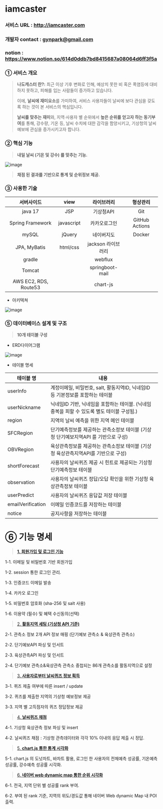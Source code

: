 # iamcaster

### 서비스 URL : http://iamcaster.com
### 개발자 contact : gynpark@gmail.com
### notion : https://www.notion.so/614d0ddb7bd8415687a08064d6ff3f5a
### ① 서비스 개요

> **나도캐스터 란?:** 
최근 이상 기후 변화로 인해, 예상치 못한 비 혹은 폭염등에 대비하지 못하고, 피해를 입는 사람들이 증가하고 있습니다.
>
> 이에, **날씨에 재미요소**를 가미하여, 서비스 사용자들이 날씨에 보다 관심을 갖도록 하는 것이 본 서비스의 핵심입니다.
> 
>**날씨를 맞추는 재미**와, 지역·사용자 별 순위에서 **높은 순위를 얻고자 하는 동기부여**를 통해, 강수량, 기온 등, 날씨 수치에 대한 감각을 함양시키고, 기상청의 날씨예보에 관심을 증가시키고자 합니다.
>

### ② 핵심 기능

> **내일 날씨 (기온 및 강수) 를 맞추는 기능.**
> 

![image](https://github.com/JoelGyunam/iamcaster/assets/49266474/bceda0d5-d12d-4bba-8423-2fc1c5f883ac)

> **채점 된 결과를 기반으로 통계 및 순위정보 제공.**

### ③ 사용한 기술
| 서버사이드          | view           | 라이브러리             | 형상관리   |
|:-------------------:|:--------------:|:----------------------:|:--------:|
| java 17             | JSP            | 기상청API              | Git            |
| Spring Framework    | javascript     | 카카오로그인           | GitHub Actions  |
| mySQL                | jQuery         | 네이버지도              | Docker        |
| JPA, MyBatis        | html/css       | jackson 라이브러리     |                |
| gradle              |                | webflux                |               |
| Tomcat               |                | springboot-mail        |                |
| AWS EC2, RDS, Route53|                | chart-js               |                |

 - 아키텍쳐

![image](https://github.com/JoelGyunam/iamcaster/assets/49266474/5c7a99d3-54da-4258-864d-7bf042cdcfb9)

### ⑤ 데이터베이스 설계 및 구조

> **10개 테이블 구성**

 - ERD다이어그램

![image](https://github.com/JoelGyunam/iamcaster/assets/49266474/4824e54c-b195-4a6c-ae0a-2d003e150a33)

 - 테이블 명세

| 테이블 명 | 내용 |
| --- | --- |
| userInfo | 계정이메일, 비밀번호, salt, 활동지역ID, 닉네임ID 등 기본정보를 포함하는 테이블 |
| userNickname | 닉네임ID 기반, 닉네임을 포함하는 테이블. (닉네임 중복을 피할 수 있도록 별도 테이블 구성됨.) |
| region | 지역의 날씨 예측을 위한 지역 메인 테이블 |
| SFCRegion | 단기예측정보를 제공하는 관측소정보 테이블 (기상청 단기예보지역API 를 기반으로 구성) |
| OBVRegion | 육상관측정보를 제공하는 관측소정보 테이블 (기상청 육상관측지역API를 기반으로 구성) |
| shortForecast | 사용자의 날씨퀴즈 제공 시 힌트로 제공되는 기상청 단기예측정보 테이블 |
| observation | 사용자의 날씨퀴즈 정답/오답 확인을 위한 기상청 육상관측정보 테이블 |
| userPredict | 사용자의 날씨퀴즈 응답값 저장 테이블 |
| emailVerification | 이메일 인증코드를 저장하는 테이블 |
| notice | 공지사항을 저장하는 테이블 |

# ⑥ 기능 명세

> **[1. 회원가입 및 로그인 기능](https://www.notion.so/614d0ddb7bd8415687a08064d6ff3f5a?pvs=21)**
> 

1-1. 이메일 및 비밀번호 기반 회원가입

1-2. session 통한 로그인 관리.

1-3. 인증코드 이메일 발송

1-4. 카카오 로그인

1-5. 비밀번호 암호화 (sha-256 및 salt 사용)

1-6. 이용약 (필수) 및 혜택 수신동의(선택)

> [2. **활동지역 세팅 (기상청 API 기준)**](https://www.notion.so/614d0ddb7bd8415687a08064d6ff3f5a?pvs=21)
> 

2-1. 관측소 정보 2개 API 정보 매핑 (단기예보 관측소 & 육상관측 관측소)

2-2. 단기예보API 파싱 및 인서트

2-3. 육상관측API 파싱 및 인서트

2-4. 단기예보 관측소&육상관측 관측소 중첩되는 86개 관측소를 활동지역으로 설정

> [3. **사용자로부터 날씨퀴즈 정보 획득**](https://www.notion.so/614d0ddb7bd8415687a08064d6ff3f5a?pvs=21)
> 

3-1. 퀴즈 제출 여부에 따른 insert / update

3-2. 퀴즈를 제출한 지역의 기상청 예보정보 제공

3-3. 지역 별 고득점자의 퀴즈 정답정보 제공

> [4. **날씨퀴즈 채점**](https://www.notion.so/614d0ddb7bd8415687a08064d6ff3f5a?pvs=21)
> 

4-1. 기상청 육상관측 정보 파싱 및 insert

4-2. 날씨퀴즈 채점 : 기상청 관측데이터와 각각 10% 이내의 응답 제출 시 정답.

> [5. **chart.js 통한 통계 시각화**](https://www.notion.so/614d0ddb7bd8415687a08064d6ff3f5a?pvs=21)
> 

5-1. chart.js 의 도넛차트, 바차트 활용, 로그인 한 사용자의 전체예측 성공률, 기온예측 성공률, 강수예측 성공률 시각화.

> [6. **네이버 web dynamic map 통한 순위 시각화**](https://www.notion.so/614d0ddb7bd8415687a08064d6ff3f5a?pvs=21)
> 

6-1. 전국, 지역 단위 별 성공률 rank 부여.

6-2. 부여 된 rank 기준, 지역의 위도/경도값 통해 네이버 Web dynamic Map 내 POI 출력.
